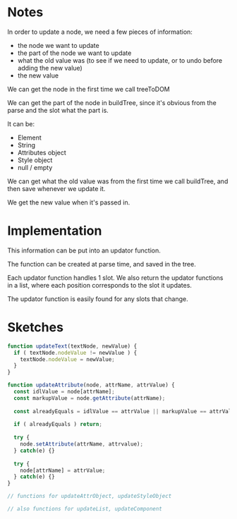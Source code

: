 # Notes


In order to update a node, we need a few pieces of information:

- the node we want to update
- the part of the node we want to update
- what the old value was (to see if we need to update, or to undo before adding the new value)
- the new value

We can get the node in the first time we call treeToDOM

We can get the part of the node in buildTree, since it's obvious from the parse and the slot what the part is.

It can be:

- Element
- String
- Attributes object
- Style object
- null / empty 

We can get what the old value was from the first time we call buildTree, and then save whenever we update it.

We get the new value when it's passed in.

# Implementation

This information can be put into an updator function.

The function can be created at parse time, and saved in the tree.

Each updator function handles 1 slot. We also return the updator functions in a list, where each position corresponds to the slot it updates. 

The updator function is easily found for any slots that change.

# Sketches

```javascript
function updateText(textNode, newValue) {
  if ( textNode.nodeValue != newValue ) {
    textNode.nodeValue = newValue;
  }
}

function updateAttribute(node, attrName, attrValue) {
  const idlValue = node[attrName];
  const markupValue = node.getAttribute(attrName);
  
  const alreadyEquals = idlValue == attrValue || markupValue == attrValue;
  
  if ( alreadyEquals ) return;
  
  try {
    node.setAttribute(attrName, attrvalue);
  } catch(e) {}
  
  try {
    node[attrName] = attrValue;
  } catch(e) {}
}

// functions for updateAttrObject, updateStyleObject

// also functions for updateList, updateComponent
```



